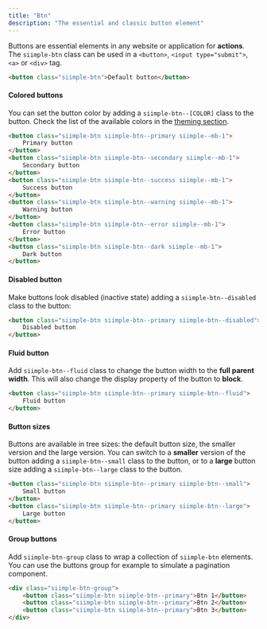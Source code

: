 ```yaml
---
title: "Btn"
description: "The essential and classic button element"
---
```


Buttons are essential elements in any website or application for **actions**. The `siimple-btn` class can be used in a `<button>`, `<input type="submit">`, `<a>` or `<div>` tag.

```html preview="true"
<button class="siimple-btn">Default button</button>
```


#### Colored buttons

You can set the button color by adding a `siimple-btn--[COLOR]` class to the button. Check the list of the available colors in the [theming section](../getting-started/theming.html).

```html preview="true"
<button class="siimple-btn siimple-btn--primary siimple--mb-1">
    Primary button
</button>
<button class="siimple-btn siimple-btn--secondary siimple--mb-1">
    Secondary button
</button>
<button class="siimple-btn siimple-btn--success siimple--mb-1">
    Success button
</button>
<button class="siimple-btn siimple-btn--warning siimple--mb-1">
    Warning button
</button>
<button class="siimple-btn siimple-btn--error siimple--mb-1">
    Error button
</button>
<button class="siimple-btn siimple-btn--dark siimple--mb-1">
    Dark button
</button>
```


#### Disabled button

Make buttons look disabled (inactive state) adding a `siimple-btn--disabled` class to the button:

```html preview="true"
<button class="siimple-btn siimple-btn--primary siimple-btn--disabled">
    Disabled button
</button>
```


#### Fluid button

Add `siimple-btn--fluid` class to change the button width to the **full parent width**. This will also change the display property of the button to **block**.

```html preview="true"
<button class="siimple-btn siimple-btn--primary siimple-btn--fluid">
    Fluid button
</button>
```


#### Button sizes

Buttons are available in tree sizes: the default button size, the smaller version and the large version. You can switch to a **smaller** version of the button adding a `siimple-btn--small` class to the button, or to a **large** button size adding a `siimple-btn--large` class to the button.

```html preview="true"
<button class="siimple-btn siimple-btn--primary siimple-btn--small">
    Small button
</button>
<button class="siimple-btn siimple-btn--primary siimple-btn--large">
    Large button
</button>
```


#### Group buttons

Add `siimple-btn-group` class to wrap a collection of `siimple-btn` elements. You can use the buttons group for example to simulate a pagination component.

```html preview="true"
<div class="siimple-btn-group">
    <button class="siimple-btn siimple-btn--primary">Btn 1</button>
    <button class="siimple-btn siimple-btn--primary">Btn 2</button>
    <button class="siimple-btn siimple-btn--primary">Btn 3</button>
</div>
```


